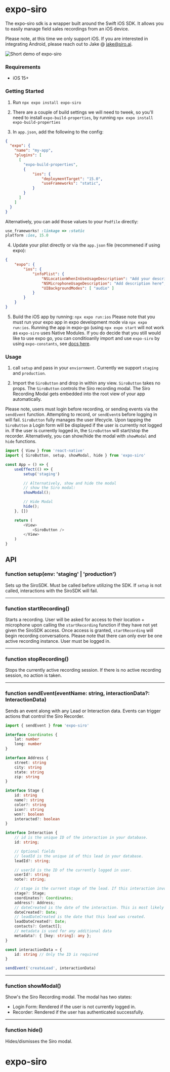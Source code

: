 # expo-siro

The expo-siro sdk is a wrapper built around the Swift iOS SDK. It allows you to easily manage field sales recordings from an iOS device.

Please note, at this time we only support iOS. If you are interested in integrating Android, please reach out to Jake @ jake@siro.ai.

![Short demo of expo-siro](demo.gif)

### Requirements
- iOS 15+

### Getting Started
1. Run `npx expo install expo-siro`


2. There are a couple of build settings we will need to tweek, so you'll need to install `expo-build-properties`, by running `npx expo install expo-build-properties`


3. In `app.json`, add the following to the config:
```json
{
  "expo": {
    "name": "my-app",
    "plugins": [
      [
		"expo-build-properties", 
		{
			"ios": {
				"deploymentTarget": "15.0",
				"useFrameworks": "static",
			}
		}
	  ]
    ]
  }
}
```
Alternatively, you can add those values to your `Podfile` directly:
```ruby
use_frameworks! :linkage => :static
platform :ios, 15.0
```


4. Update your plist directly or via the `app.json` file (recommened if using expo): 
```json
{
	"expo": {
		"ios": {
			"infoPlist": {
				"NSLocationWhenInUseUsageDescription": "Add your description here",
				"NSMicrophoneUsageDescription": "Add description here",
				"UIBackgroundModes": [ "audio" ]
			}
		}
	}
}
```


5. Build the iOS app by running: `npx expo run:ios`
Please note that you must run your expo app in expo development mode via `npx expo run:ios`. Running the app in expo-go (using `npx expo start` will not work as `expo-siro` uses Native Modules. If you do decide that you still would like to use expo go, you can conditioanlly import and use `expo-siro` by using `expo-constants`, see [docs here](https://docs.expo.dev/versions/latest/sdk/constants/#appownership). 

### Usage
1. call `setup` and pass in your `enviornment`. Currently we support `staging` and `production`.

2. Import the `SiroButton` and drop in within any view. `SiroButton` takes no props. The `SiroButton` controls the Siro recording modal. The Siro Recording Modal gets embedded into the root view of your app automatically. 

Please note, users must login before recording, or sending events via the `sendEvent` function. Attempting to record, or `sendEvent`s before logging in will fail. `SiroButton` fully manages the user lifecycle. Upon tapping the `SiroButton` a Login form will be displayed if the user is currently not logged in. If the user is currently logged in, the `SiroButton` will start/stop the recorder. Alternatively, you can show/hide the modal with `showModal` and `hide` functions.

```typescript
import { View } from 'react-native'
import { SiroButton, setup, showModal, hide } from 'expo-siro'

const App = () => {
	useEffect(() => {
		setup('staging')

		// Alternatively, show and hide the modal
		// show the Siro modal:
		showModal();

		// Hide Modal
		hide();
	}, [])

	return (
		<View>
			<SiroButton />
		</View>
	)
}
```


## API

### function setup(env: 'staging' | 'production')
Sets up the SiroSDK. Must be called before utilizing the SDK. If `setup` is not called, interactions with the SiroSDK will fail.
___


### function startRecording()
Starts a recording. User will be asked for access to their location + microphone upon calling the `startRecording` function if they have not yet given the SiroSDK access. Once access is granted, `startRecording` will begin recording conversations.
Please note that there can only ever be one active recording instance. User must be logged in.
___


### function stopRecording()
Stops the currently active recording session. If there is no active recording session, no action is taken.
___


### function sendEvent(eventName: string, interactionData?: InteractionData)
Sends an event along with any Lead or Interaction data. Events can trigger actions that control the Siro Recorder. 

```typescript
import { sendEvent } from 'expo-siro'

interface Coordinates {
	lat: number
    long: number
}

interface Address {
	street: string
    city: string
    state: string
    zip: string
}

interface Stage {
	id: string
    name?: string
    color?: string
    icon?: string
    won?: boolean
    interacted?: boolean
}

interface Interaction {
	// id is the unique ID of the interaction in your database.
	id: string; 

	// Optional fields	
	// leadId is the unique id of this lead in your database.
	leadId?: string;

	// userId is the ID of the currently logged in user.
	userId?: string; 
	note?: string;

	// stage is the current stage of the lead. If this interaction involved a stage change, use the stage that the lead was changed to.
	stage?: Stage; 
	coordinates?: Coordinates;
	address?: Address;
	// dateCreated is the date of the interaction. This is most likely the current date.
	dateCreated?: Date; 
	// leadDateCreated is the date that this lead was created.
	leadDateCreated?: Date; 
	contacts?: Contact[];
	// metadata is used for any additional data
	metadata?: { [key: string]: any }; 
}

const interactionData = {
	id: string // Only the ID is required
}

sendEvent('createLead', interactionData)
```
___


### function showModal() 
Show's the Siro Recording modal. The modal has two states:
- Login Form: Rendered if the user is not currently logged in.
- Recorder: Rendered if the user has authenticated successfully.
___


### function hide()
Hides/dismisses the Siro modal.
# expo-siro

